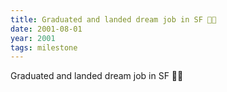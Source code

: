 ```yaml
---
title: Graduated and landed dream job in SF 👨‍🎓
date: 2001-08-01
year: 2001
tags: milestone
---
```

Graduated and landed dream job in SF 👨‍🎓
